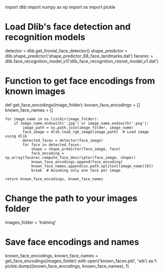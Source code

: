import dlib
import numpy as np
import os
import pickle

# Load Dlib's face detection and recognition models
detector = dlib.get_frontal_face_detector()
shape_predictor = dlib.shape_predictor('shape_predictor_68_face_landmarks.dat')
facerec = dlib.face_recognition_model_v1('dlib_face_recognition_resnet_model_v1.dat')

# Function to get face encodings from known images
def get_face_encodings(image_folder):
    known_face_encodings = []
    known_face_names = []

    for image_name in os.listdir(image_folder):
        if image_name.endswith('.jpg') or image_name.endswith('.png'):
            image_path = os.path.join(image_folder, image_name)
            face_image = dlib.load_rgb_image(image_path)  # Load image using dlib
            detected_faces = detector(face_image)
            for face in detected_faces:
                shape = shape_predictor(face_image, face)
                face_encoding = np.array(facerec.compute_face_descriptor(face_image, shape))
                known_face_encodings.append(face_encoding)
                known_face_names.append(os.path.splitext(image_name)[0])
                break  # Assuming only one face per image

    return known_face_encodings, known_face_names

# Change the path to your images folder
images_folder = 'training'

# Save face encodings and names
known_face_encodings, known_face_names = get_face_encodings(images_folder)
with open('known_faces.pkl', 'wb') as f:
    pickle.dump((known_face_encodings, known_face_names), f)

